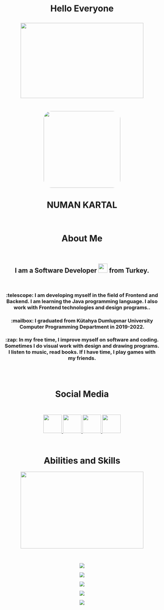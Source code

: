 
## <h1 align="center">Hello Everyone</h1>

##

## <div align="center"><img margin="auto" width="400" height="245" src= "https://i.hizliresim.com/il8eexu.png" /></div><br/>

<div align="center"><img margin="auto" width="250" height="250" style="border-radius:10%" src= "https://i.hizliresim.com/pgad7rt.png"  /></div>

<h1 align="center"> NUMAN KARTAL </h1><br/>

<h1 align="center">About Me</h1><br/>

<h2 align=center>I am a Software Developer <img src="https://media.giphy.com/media/WUlplcMpOCEmTGBtBW/giphy.gif" width="30"> from Turkey.</h2><br/>

<h3 align="center">:telescope: I am developing myself in the field of Frontend and Backend. I am learning the Java programming language. I also work with Frontend technologies and design programs..</h3>

<h3 align="center">:mailbox: I graduated from Kütahya Dumlupınar University Computer Programming Department in 2019-2022.</h3>

<h3 align=center>:zap: In my free time, I improve myself on software and coding. Sometimes I do visual work with design and drawing programs. I listen to music, read books. If I have time, I play games with my friends.</h3><br/><br/>

## <h1 align="center">Social Media</h1><br/>

<p align="center">
  <a href="https://instagram.com/zaharyasx">
    <img width="60" height="60"  src="https://skillicons.dev/icons?i=instagram" />
  </a>
  
 <a href="https://twitter.com/Zaharyasx">
    <img width="60" height="60"  src="https://skillicons.dev/icons?i=twitter" />
  </a>
 
 <a href="https://linkedin.com/in/numankartall">
    <img width="60" height="60"  src="https://skillicons.dev/icons?i=linkedin" />
  </a>
 
 <a href="https://discord.com/EfficientHouse">
    <img width="60" height="60" src="https://skillicons.dev/icons?i=discord" />
  </a>
</p><br/>

## <h1 align="center">Abilities and Skills</h1>
 <div align="center">
  <img src="https://media.giphy.com/media/dWesBcTLavkZuG35MI/giphy.gif" width="400" height="250"/>
</div><br/><br/>

<p align="center" width="58" height="58">
  <a href="#">
    <img src="https://skillicons.dev/icons?i=html,css,bootstrap,tailwind" />
  </a>
</p>

<p align="center" width="58" height="58">
  <a href="#">
    <img src="https://skillicons.dev/icons?i=figma,ai,ps,xd" />
  </a>
</p>

<p align="center" width="58" height="58">
  <a href="#">
    <img src="https://skillicons.dev/icons?i=java" />
  </a>
</p>

<p align="center" width="58" height="58">
  <a href="#">
    <img src="https://skillicons.dev/icons?i=idea,vscode" />
  </a>
</p>

<p align="center" width="58" height="58">
  <a href="#">
    <img src="https://skillicons.dev/icons?i=mysql" />
  </a>
</p>
